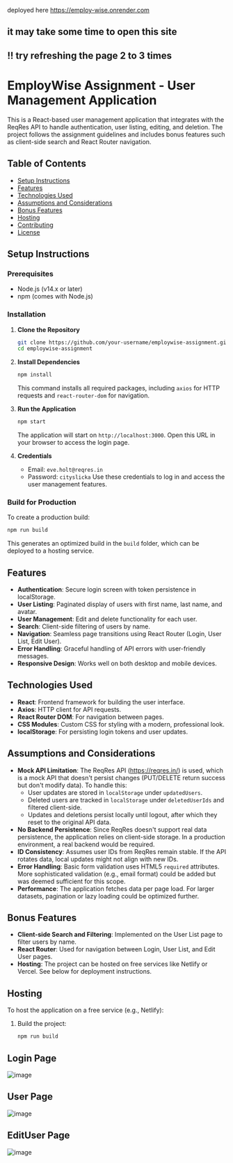 deployed here 
https://employ-wise.onrender.com

## it may take some time to open this site 
## !! try refreshing the page 2 to 3 times

# EmployWise Assignment - User Management Application

This is a React-based user management application that integrates with the ReqRes API to handle authentication, user listing, editing, and deletion. The project follows the assignment guidelines and includes bonus features such as client-side search and React Router navigation.

## Table of Contents
- [Setup Instructions](#setup-instructions)
- [Features](#features)
- [Technologies Used](#technologies-used)
- [Assumptions and Considerations](#assumptions-and-considerations)
- [Bonus Features](#bonus-features)
- [Hosting](#hosting)
- [Contributing](#contributing)
- [License](#license)

## Setup Instructions

### Prerequisites
- Node.js (v14.x or later)
- npm (comes with Node.js)

### Installation
1. **Clone the Repository**
   ```bash
   git clone https://github.com/your-username/employwise-assignment.git
   cd employwise-assignment
   ```

2. **Install Dependencies**
   ```bash
   npm install
   ```
   This command installs all required packages, including `axios` for HTTP requests and `react-router-dom` for navigation.

3. **Run the Application**
   ```bash
   npm start
   ```
   The application will start on `http://localhost:3000`. Open this URL in your browser to access the login page.

4. **Credentials**
   - Email: `eve.holt@reqres.in`
   - Password: `cityslicka`
   Use these credentials to log in and access the user management features.

### Build for Production
To create a production build:
```bash
npm run build
```
This generates an optimized build in the `build` folder, which can be deployed to a hosting service.

## Features
- **Authentication**: Secure login screen with token persistence in localStorage.
- **User Listing**: Paginated display of users with first name, last name, and avatar.
- **User Management**: Edit and delete functionality for each user.
- **Search**: Client-side filtering of users by name.
- **Navigation**: Seamless page transitions using React Router (Login, User List, Edit User).
- **Error Handling**: Graceful handling of API errors with user-friendly messages.
- **Responsive Design**: Works well on both desktop and mobile devices.

## Technologies Used
- **React**: Frontend framework for building the user interface.
- **Axios**: HTTP client for API requests.
- **React Router DOM**: For navigation between pages.
- **CSS Modules**: Custom CSS for styling with a modern, professional look.
- **localStorage**: For persisting login tokens and user updates.

## Assumptions and Considerations
- **Mock API Limitation**: The ReqRes API (https://reqres.in/) is used, which is a mock API that doesn't persist changes (PUT/DELETE return success but don't modify data). To handle this:
  - User updates are stored in `localStorage` under `updatedUsers`.
  - Deleted users are tracked in `localStorage` under `deletedUserIds` and filtered client-side.
  - Updates and deletions persist locally until logout, after which they reset to the original API data.
- **No Backend Persistence**: Since ReqRes doesn't support real data persistence, the application relies on client-side storage. In a production environment, a real backend would be required.
- **ID Consistency**: Assumes user IDs from ReqRes remain stable. If the API rotates data, local updates might not align with new IDs.
- **Error Handling**: Basic form validation uses HTML5 `required` attributes. More sophisticated validation (e.g., email format) could be added but was deemed sufficient for this scope.
- **Performance**: The application fetches data per page load. For larger datasets, pagination or lazy loading could be optimized further.

## Bonus Features
- **Client-side Search and Filtering**: Implemented on the User List page to filter users by name.
- **React Router**: Used for navigation between Login, User List, and Edit User pages.
- **Hosting**: The project can be hosted on free services like Netlify or Vercel. See below for deployment instructions.

## Hosting
To host the application on a free service (e.g., Netlify):
1. Build the project:
   ```bash
   npm run build
   ```
## Login Page
![image](https://github.com/user-attachments/assets/2ccadb1d-1cee-40e9-9b7b-eba553e021bd)

## User Page
![image](https://github.com/user-attachments/assets/3aa15d39-6484-4490-bc7e-8cfac5c0d634)

## EditUser Page
![image](https://github.com/user-attachments/assets/c6198a0b-fc1e-4c7d-b6bc-659728c98f2f)




